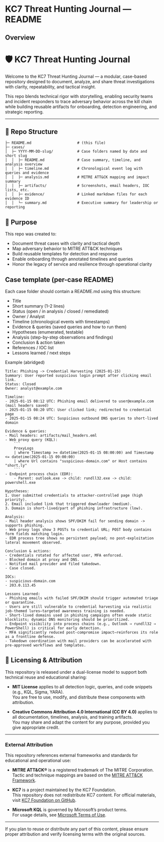 # KC7 Threat Hunting Journal — README

## Overview
# 🛡️ KC7 Threat Hunting Journal

Welcome to the KC7 Threat Hunting Journal — a modular, case-based repository designed to document, analyze, and share threat investigations with clarity, repeatability, and tactical insight.

This repo blends technical rigor with storytelling, enabling security teams and incident responders to trace adversary behavior across the kill chain while building reusable artifacts for onboarding, detection engineering, and strategic reporting.

---

## 📁 Repo Structure

```plaintext
├─ README.md                     # (this file)
├─ cases/
│  ├─ YYYY-MM-DD-slug/           # Case folders named by date and short slug
│  │  ├─ README.md               # Case summary, timeline, and analysis overview
│  │  ├─ timeline.md             # Chronological event log with queries and evidence
│  │  ├─ analysis.md             # MITRE ATT&CK mapping and impact summary
│  │  ├─ artifacts/              # Screenshots, email headers, IOC lists, etc.
│  │  ├─ evidence/               # Linked markdown files for each evidence ID
│  │  └─ summary.md              # Executive summary for leadership or reporting
```

## 🧠 Purpose

This repo was created to:

-  Document threat cases with clarity and tactical depth
-  Map adversary behavior to MITRE ATT&CK techniques
-  Build reusable templates for detection and response
-  Enable onboarding through annotated timelines and queries
-  Honor the legacy of service and resilience through operational clarity

## Case template (per-case README)
Each case folder should contain a README.md using this structure:

- Title
- Short summary (1–2 lines)
- Status (open / in analysis / closed / remediated)
- Owner / Analyst
- Timeline (chronological events with timestamps)
- Evidence & queries (saved queries and how to run them)
- Hypotheses (enumerated, testable)
- Analysis (step-by-step observations and findings)
- Conclusion & action taken
- References / IOC list
- Lessons learned / next steps

Example (abridged)
```
Title: Phishing -> Credential Harvesting (2025-01-15)
Summary: User reported suspicious login prompt after clicking email link.
Status: Closed
Owner: analyst@example.com

Timeline:
- 2025-01-15 08:12 UTC: Phishing email delivered to user@example.com (mail headers saved)
- 2025-01-15 08:20 UTC: User clicked link; redirected to credential page
- 2025-01-15 08:24 UTC: Suspicious outbound DNS queries to short-lived domain

Evidence & queries:
- Mail headers: artifacts/mail_headers.eml
- Web proxy query (KQL):
    ```
    ProxyLogs
    | where Timestamp >= datetime(2025-01-15 08:00:00) and Timestamp <= datetime(2025-01-15 09:00:00)
    | where Url contains "suspicious-domain.com" or Host contains "short.ly"
    ```
- Endpoint process chain (EDR):
    - Parent: outlook.exe -> child: rundll32.exe -> child: powershell.exe

Hypotheses:
1. User submitted credentials to attacker-controlled page (high priority).
2. Email included link that triggered downloader (medium).
3. Domain is short-lived/part of phishing infrastructure (low).

Analysis:
- Mail header analysis shows SPF/DKIM fail for sending domain -> supports phishing.
- Web proxy logs show 3 POSTs to credential URL; POST body contains form fields matching login.
- EDR process tree shows no persistent payload; no post-exploitation lateral movement observed.

Conclusion & actions:
- Credentials rotated for affected user, MFA enforced.
- Blocked domain at proxy and DNS.
- Notified mail provider and filed takedown.
- Case closed.

IOCs:
- suspicious-domain.com
- 203.0.113.45

Lessons Learned:
- Phishing emails with failed SPF/DKIM should trigger automated triage or quarantine.
- Users are still vulnerable to credential harvesting via realistic job-themed lures—targeted awareness training is needed.
- Short-lived domains used in phishing campaigns often evade static blocklists; dynamic DNS monitoring should be prioritized.
- Endpoint visibility into process chains (e.g., Outlook → rundll32 → PowerShell) is critical for early detection.
- MFA significantly reduced post-compromise impact—reinforces its role as a frontline defense.
- Takedown coordination with mail providers can be accelerated with pre-approved workflows and templates.
```

## 📄 Licensing & Attribution

This repository is released under a dual-license model to support both technical reuse and educational sharing:

- **MIT License** applies to all detection logic, queries, and code snippets (e.g., KQL, Sigma, YARA).  
  You are free to use, modify, and distribute these components with attribution.

- **Creative Commons Attribution 4.0 International (CC BY 4.0)** applies to all documentation, timelines, analysis, and training artifacts.  
  You may share and adapt the content for any purpose, provided you give appropriate credit.

---

### External Attribution

This repository references external frameworks and standards for educational and operational use:

- **MITRE ATT&CK®** is a registered trademark of The MITRE Corporation.  
  Tactic and technique mappings are based on the [MITRE ATT&CK Framework](https://attack.mitre.org/).

- **KC7** is a project maintained by the KC7 Foundation.  
  This repository does not redistribute KC7 content. For official materials, visit [KC7 Foundation on GitHub](https://github.com/KC7-Foundation).

- **Microsoft KQL** is governed by Microsoft’s product terms.  
  For usage details, see [Microsoft Terms of Use](https://learn.microsoft.com/en-us/legal/license/terms-of-use).

---

If you plan to reuse or distribute any part of this content, please ensure proper attribution and verify licensing terms with the original sources.